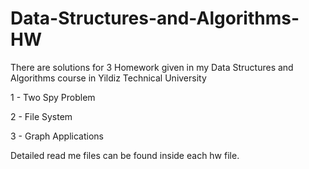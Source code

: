 # Data-Structures-and-Algorithms-HW


There are solutions for 3 Homework given in my Data Structures and Algorithms course in Yildiz Technical University

1 - Two Spy Problem 

2 - File System 

3 - Graph Applications

Detailed read me files can be found inside each hw file.
